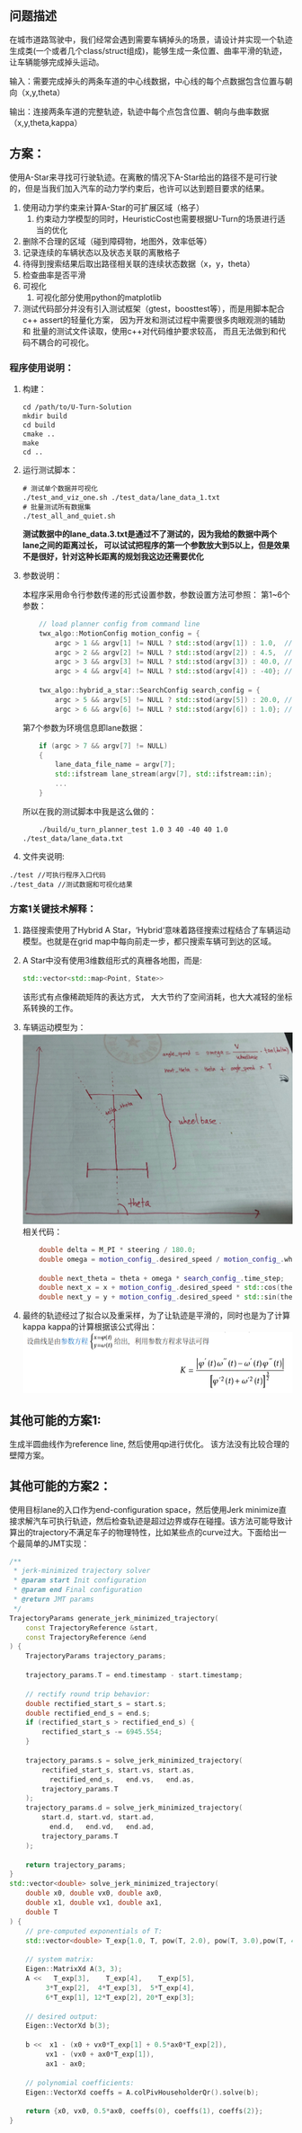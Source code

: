 ## 问题描述
在城市道路驾驶中，我们经常会遇到需要车辆掉头的场景，请设计并实现一个轨迹生成类(一个或者几个class/struct组成)，能够生成一条位置、曲率平滑的轨迹，让车辆能够完成掉头运动。

输入：需要完成掉头的两条车道的中心线数据，中心线的每个点数据包含位置与朝向（x,y,theta）


输出：连接两条车道的完整轨迹，轨迹中每个点包含位置、朝向与曲率数据（x,y,theta,kappa）


## 方案：
使用A-Star来寻找可行驶轨迹。在离散的情况下A-Star给出的路径不是可行驶的，但是当我们加入汽车的动力学约束后，也许可以达到题目要求的结果。

1. 使用动力学约束来计算A-Star的可扩展区域（格子）
    1. 约束动力学模型的同时，HeuristicCost也需要根据U-Turn的场景进行适当的优化
2. 删除不合理的区域（碰到障碍物，地图外，效率低等）
3. 记录连续的车辆状态以及状态关联的离散格子
4. 待得到搜索结果后取出路径相关联的连续状态数据（x，y，theta）
5. 检查曲率是否平滑
6. 可视化
    1. 可视化部分使用python的matplotlib
7. 测试代码部分并没有引入测试框架（gtest，boosttest等），而是用脚本配合c++ assert的轻量化方案， 因为开发和测试过程中需要很多肉眼观测的辅助和
批量的测试文件读取，使用c++对代码维护要求较高， 而且无法做到和代码不耦合的可视化。

### 程序使用说明：

1. 构建：

    ```shell
    cd /path/to/U-Turn-Solution
    mkdir build
    cd build
    cmake ..
    make
    cd ..
    ```

2. 运行测试脚本：

    ```shell
    # 测试单个数据并可视化
    ./test_and_viz_one.sh ./test_data/lane_data_1.txt
    # 批量测试所有数据集
    ./test_all_and_quiet.sh
    ```
    **测试数据中的lane_data.3.txt是通过不了测试的，因为我给的数据中两个lane之间的距离过长， 可以试试把程序的第一个参数放大到5以上，但是效果不是很好，针对这种长距离的规划我这边还需要优化**

3. 参数说明：

    本程序采用命令行参数传递的形式设置参数，参数设置方法可参照：
    第1~6个参数：

    ```c++
        // load planner config from command line
        twx_algo::MotionConfig motion_config = {
            argc > 1 && argv[1] != NULL ? std::stod(argv[1]) : 1.0,  // desired_speed or a-star simulation speed
            argc > 2 && argv[2] != NULL ? std::stod(argv[2]) : 4.5,  // ego car wheelbase
            argc > 3 && argv[3] != NULL ? std::stod(argv[3]) : 40.0, // max steering angle
            argc > 4 && argv[4] != NULL ? std::stod(argv[4]) : -40}; // min steering angle

        twx_algo::hybrid_a_star::SearchConfig search_config = {
            argc > 5 && argv[5] != NULL ? std::stod(argv[5]) : 20.0, // explore steering angle step
            argc > 6 && argv[6] != NULL ? std::stod(argv[6]) : 1.0}; // time duration each exploration
    ```

    第7个参数为环境信息即lane数据：

    ```c++
        if (argc > 7 && argv[7] != NULL)
        {
            lane_data_file_name = argv[7];
            std::ifstream lane_stream(argv[7], std::ifstream::in);
            ...
        }
    ```

    所以在我的测试脚本中我是这么做的：

    ```shell
        ./build/u_turn_planner_test 1.0 3 40 -40 40 1.0 ./test_data/lane_data.txt
    ```
4. 文件夹说明:
```
./test //可执行程序入口代码
./test_data //测试数据和可视化结果

```

### 方案1关键技术解释：
1. 路径搜索使用了Hybrid A Star，‘Hybrid‘意味着路径搜索过程结合了车辆运动模型。也就是在grid map中每向前走一步，都只搜索车辆可到达的区域。

2. A Star中没有使用3维数组形式的真栅各地图，而是:

    ```c++
    std::vector<std::map<Point, State>>
    ```

    该形式有点像稀疏矩阵的表达方式， 大大节约了空间消耗，也大大减轻的坐标系转换的工作。
3. 车辆运动模型为：
    ![运动模型](motion.jpeg)
    相关代码：
    ```c++
        double delta = M_PI * steering / 180.0;
        double omega = motion_config_.desired_speed / motion_config_.wheelbase * std::tan(delta);

        double next_theta = theta + omega * search_config_.time_step;
        double next_x = x + motion_config_.desired_speed * std::cos(theta) * search_config_.time_step;
        double next_y = y + motion_config_.desired_speed * std::sin(theta) * search_config_.time_step;
    ```
4. 最终的轨迹经过了拟合以及重采样，为了让轨迹是平滑的，同时也是为了计算kappa
    kappa的计算根据该公式得出：
    ![曲率计算](kappa_calculation.png)


## 其他可能的方案1:

生成半圆曲线作为reference line, 然后使用qp进行优化。
该方法没有比较合理的壁障方案。

## 其他可能的方案2：

使用目标lane的入口作为end-configuration space，然后使用Jerk minimize直接求解汽车可执行轨迹，然后检查轨迹是超过边界或存在碰撞。该方法可能导致计算出的trajectory不满足车子的物理特性，比如某些点的curve过大。下面给出一个最简单的JMT实现：

```c++
/**
 * jerk-minimized trajectory solver
 * @param start Init configuration
 * @param end Final configuration
 * @return JMT params
 */ 
TrajectoryParams generate_jerk_minimized_trajectory(
    const TrajectoryReference &start, 
    const TrajectoryReference &end
) {
    TrajectoryParams trajectory_params;

    trajectory_params.T = end.timestamp - start.timestamp;

    // rectify round trip behavior:
    double rectified_start_s = start.s;
    double rectified_end_s = end.s;
    if (rectified_start_s > rectified_end_s) {
        rectified_start_s -= 6945.554;
    }

    trajectory_params.s = solve_jerk_minimized_trajectory(
        rectified_start_s, start.vs, start.as,
          rectified_end_s,   end.vs,   end.as,
        trajectory_params.T
    );
    trajectory_params.d = solve_jerk_minimized_trajectory(
        start.d, start.vd, start.ad,
          end.d,   end.vd,   end.ad,
        trajectory_params.T
    );
    
    return trajectory_params;
}
std::vector<double> solve_jerk_minimized_trajectory(
    double x0, double vx0, double ax0,
    double x1, double vx1, double ax1,
    double T
) {
    // pre-computed exponentials of T:
    std::vector<double> T_exp{1.0, T, pow(T, 2.0), pow(T, 3.0),pow(T, 4.0), pow(T, 5.0)};
    
    // system matrix:
    Eigen::MatrixXd A(3, 3); 
    A <<   T_exp[3],    T_exp[4],    T_exp[5], 
         3*T_exp[2],  4*T_exp[3],  5*T_exp[4], 
         6*T_exp[1], 12*T_exp[2], 20*T_exp[3];
    
    // desired output:
    Eigen::VectorXd b(3);

    b <<  x1 - (x0 + vx0*T_exp[1] + 0.5*ax0*T_exp[2]),
         vx1 - (vx0 + ax0*T_exp[1]),
         ax1 - ax0;
    
    // polynomial coefficients:
    Eigen::VectorXd coeffs = A.colPivHouseholderQr().solve(b);
   
    return {x0, vx0, 0.5*ax0, coeffs(0), coeffs(1), coeffs(2)};
}
```



